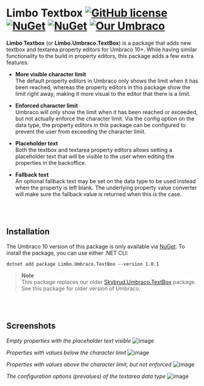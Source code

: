 # Limbo Textbox [![GitHub license](https://img.shields.io/badge/license-MIT-blue.svg)](LICENSE.md) [![NuGet](https://img.shields.io/nuget/vpre/Limbo.Umbraco.TextBox.svg)](https://www.nuget.org/packages/Limbo.Umbraco.TextBox) [![NuGet](https://img.shields.io/nuget/dt/Limbo.Umbraco.TextBox.svg)](https://www.nuget.org/packages/Limbo.Umbraco.TextBox) [![Our Umbraco](https://img.shields.io/badge/our-umbraco-%233544B1)](https://our.umbraco.com/packages/backoffice-extensions/limbo-textbox/)

**Limbo Textbox** (or **Limbo.Umbraco.TextBox**) is a package that adds new textbox and textarea property editors for Umbraco 10+. While having similar functionality to the build in property editors, this package adds a few extra features:

- **More visible character limit**  
  The default property editors in Umbraco only shows the limit when it has been reached, whereas the property editors in this package show the limit right away, making it more visual to the editor that there is a limit.
  
- **Enforced character limit**  
  Umbraco will only show the limit when it has been reached or exceeded, but not actually enforce the character limit. Via the config option on the data type, the property editors in this package can be configured to prevent the user from exceeding the character limit.
  
- **Placeholder text**  
  Both the textbox and textarea property editors allows setting a placeholder text that will be visible to the user when editing the properties in the backoffice.

- **Fallback text**  
  An optional fallback text may be set on the data type to be used instead when the property is left blank. The underlying property value converter will make sure the fallback value is returned when this is the case.



<br /><br />

## Installation

The Umbraco 10 version of this package is only available via [NuGet](https://www.nuget.org/packages/Limbo.Umbraco.TextBox/1.0.1). To install the package, you can use either .NET CLI:

```
dotnet add package Limbo.Umbraco.TextBox --version 1.0.1
```

> **Note**  
> This package replaces our older [Skybrud.Umbraco.TextBox](https://github.com/abjerner/Skybrud.Umbraco.TextBox) package. See this package for older version of Umbraco.



<br /><br />

## Screenshots

*Empty properties with the placeholder text visible*
![image](https://user-images.githubusercontent.com/3634580/88987152-5db17780-d2d5-11ea-889b-ebcad9ca80ba.png)

*Properties with values below the character limit*
![image](https://user-images.githubusercontent.com/3634580/88987187-73bf3800-d2d5-11ea-8962-b6395da8dd87.png)

*Properties with values above the character limit, but not enforced*
![image](https://user-images.githubusercontent.com/3634580/88988260-a9195500-d2d8-11ea-97ac-748dd8748832.png)

*The configuration options (prevalues) of the textarea data type*
![image](https://user-images.githubusercontent.com/3634580/88987630-db29b780-d2d6-11ea-86ea-77885086f3b7.png)
